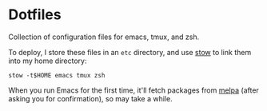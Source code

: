 Dotfiles
========

Collection of configuration files for emacs, tmux, and zsh.

To deploy, I store these files in an `etc` directory, and use [stow][s] to link
them into my home directory:

    stow -t$HOME emacs tmux zsh

When you run Emacs for the first time, it'll fetch packages from [melpa][m]
(after asking you for confirmation), so may take a while.

[m]: http://melpa.milkbox.net
[s]: http://www.gnu.org/software/stow
